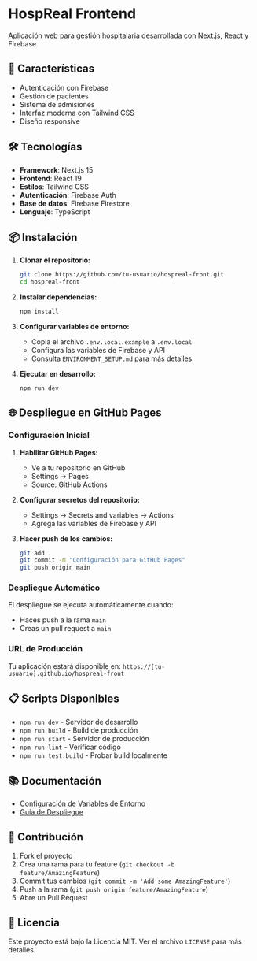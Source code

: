 # HospReal Frontend

Aplicación web para gestión hospitalaria desarrollada con Next.js, React y Firebase.

## 🚀 Características

- Autenticación con Firebase
- Gestión de pacientes
- Sistema de admisiones
- Interfaz moderna con Tailwind CSS
- Diseño responsive

## 🛠️ Tecnologías

- **Framework**: Next.js 15
- **Frontend**: React 19
- **Estilos**: Tailwind CSS
- **Autenticación**: Firebase Auth
- **Base de datos**: Firebase Firestore
- **Lenguaje**: TypeScript

## 📦 Instalación

1. **Clonar el repositorio:**
   ```bash
   git clone https://github.com/tu-usuario/hospreal-front.git
   cd hospreal-front
   ```

2. **Instalar dependencias:**
   ```bash
   npm install
   ```

3. **Configurar variables de entorno:**
   - Copia el archivo `.env.local.example` a `.env.local`
   - Configura las variables de Firebase y API
   - Consulta `ENVIRONMENT_SETUP.md` para más detalles

4. **Ejecutar en desarrollo:**
   ```bash
   npm run dev
   ```

## 🌐 Despliegue en GitHub Pages

### Configuración Inicial

1. **Habilitar GitHub Pages:**
   - Ve a tu repositorio en GitHub
   - Settings → Pages
   - Source: GitHub Actions

2. **Configurar secretos del repositorio:**
   - Settings → Secrets and variables → Actions
   - Agrega las variables de Firebase y API

3. **Hacer push de los cambios:**
   ```bash
   git add .
   git commit -m "Configuración para GitHub Pages"
   git push origin main
   ```

### Despliegue Automático

El despliegue se ejecuta automáticamente cuando:
- Haces push a la rama `main`
- Creas un pull request a `main`

### URL de Producción

Tu aplicación estará disponible en:
`https://[tu-usuario].github.io/hospreal-front`

## 📋 Scripts Disponibles

- `npm run dev` - Servidor de desarrollo
- `npm run build` - Build de producción
- `npm run start` - Servidor de producción
- `npm run lint` - Verificar código
- `npm run test:build` - Probar build localmente

## 📚 Documentación

- [Configuración de Variables de Entorno](ENVIRONMENT_SETUP.md)
- [Guía de Despliegue](DEPLOYMENT.md)

## 🤝 Contribución

1. Fork el proyecto
2. Crea una rama para tu feature (`git checkout -b feature/AmazingFeature`)
3. Commit tus cambios (`git commit -m 'Add some AmazingFeature'`)
4. Push a la rama (`git push origin feature/AmazingFeature`)
5. Abre un Pull Request

## 📄 Licencia

Este proyecto está bajo la Licencia MIT. Ver el archivo `LICENSE` para más detalles.
